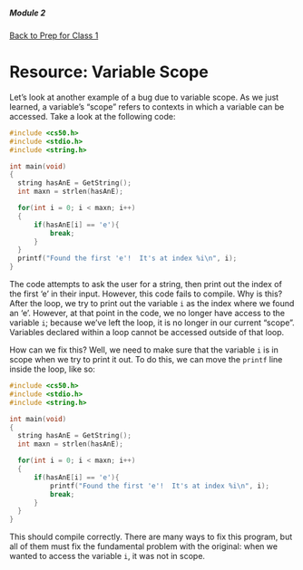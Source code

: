 ##### Module 2
[Back to Prep for Class 1](../../class1-prep#scope)
# Resource: Variable Scope

Let’s look at another example of a bug due to variable scope. As we just learned, a variable’s “scope” refers to contexts in which a variable can be accessed.  Take a look at the following code:

```c
#include <cs50.h>
#include <stdio.h>
#include <string.h>

int main(void)
{
  string hasAnE = GetString();
  int maxn = strlen(hasAnE);

  for(int i = 0; i < maxn; i++)
  {
      if(hasAnE[i] == 'e'){
          break;
      }
  }
  printf("Found the first 'e'!  It's at index %i\n", i);
}
```

The code attempts to ask the user for a string, then print out the index of the first ‘e’ in their input. However, this code fails to compile.  Why is this?
After the loop, we try to print out the variable `i` as the index where we found an ‘e’.  However, at that point in the code, we no longer have access to the variable `i`; because we’ve left the loop, it is no longer in our current “scope”.  Variables declared within a loop cannot be accessed outside of that loop.

How can we fix this?  Well, we need to make sure that the variable `i` is in scope when we try to print it out.  To do this, we can move the `printf` line inside the loop, like so:

```c
#include <cs50.h>
#include <stdio.h>
#include <string.h>

int main(void)
{
  string hasAnE = GetString();
  int maxn = strlen(hasAnE);

  for(int i = 0; i < maxn; i++)
  {
      if(hasAnE[i] == 'e'){
          printf("Found the first 'e'!  It's at index %i\n", i);
          break;
      }
  }
}
```

This should compile correctly.  There are many ways to fix this program, but all of them must fix the fundamental problem with the original: when we wanted to access the variable `i`, it was not in scope.
